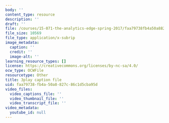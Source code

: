 ```yaml
---
body: ''
content_type: resource
description: ''
draft: ''
file: /courses/15-071-the-analytics-edge-spring-2017/faa79738fb4a50a8827c86c1d5cba95d_GPOUGpF-Sno.vtt
file_size: 10569
file_type: application/x-subrip
image_metadata:
  caption: ''
  credit: ''
  image-alt: ''
learning_resource_types: []
license: https://creativecommons.org/licenses/by-nc-sa/4.0/
ocw_type: OCWFile
resourcetype: Other
title: 3play caption file
uid: faa79738-fb4a-50a8-827c-86c1d5cba95d
video_files:
  video_captions_file: ''
  video_thumbnail_file: ''
  video_transcript_file: ''
video_metadata:
  youtube_id: null
---
```

